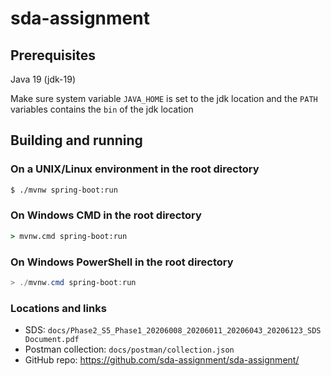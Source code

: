 # sda-assignment

## Prerequisites
Java 19 (jdk-19)

Make sure system variable `JAVA_HOME` is set to the jdk location and the `PATH` variables contains the `bin` of the jdk location

## Building and running
### On a UNIX/Linux environment in the root directory
```bash
$ ./mvnw spring-boot:run
```

### On Windows CMD in the root directory
```cmd
> mvnw.cmd spring-boot:run
```

### On Windows PowerShell in the root directory
```powershell
> ./mvnw.cmd spring-boot:run
```

### Locations and links
- SDS: `docs/Phase2_S5_Phase1_20206008_20206011_20206043_20206123_SDS Document.pdf`
- Postman collection: `docs/postman/collection.json`
- GitHub repo: https://github.com/sda-assignment/sda-assignment/
